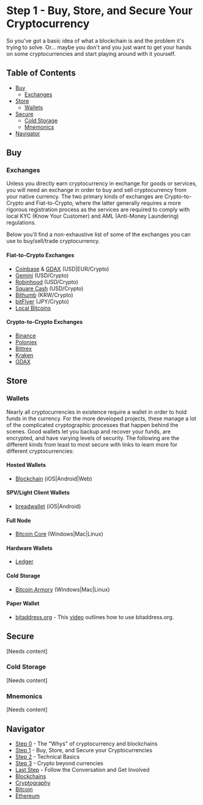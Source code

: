 # Step 1 - Buy, Store, and Secure Your Cryptocurrency

So you've got a basic idea of what a blockchain is and the problem it's trying to solve. Or... maybe you don't and you just want to get your hands on some cryptocurrencies and start playing around with it yourself.

## Table of Contents
- [Buy](#buy)
  - [Exchanges](#exchanges)
- [Store](#store)
  - [Wallets](#wallets)
- [Secure](#secure)
  - [Cold Storage](#cold-storage)
  - [Mnemonics](#mnemonics)
- [Navigator](#Navigator)

## Buy
### Exchanges
Unless you directly earn cryptocurrency in exchange for goods or services, you will need an exchange in order to buy and sell cryptocurrency from your native currency. The two primary kinds of exchanges are Crypto-to-Crypto and Fiat-to-Crypto, where the latter generally requires a more rigorous registration process as the services are required to comply with local KYC (Know Your Customer) and AML (Anti-Money Laundering) regulations.

Below you'll find a non-exhaustive list of some of the exchanges you can use to buy/sell/trade cryptocurrency.

#### Fiat-to-Crypto Exchanges
- [Coinbase](https://www.coinbase.com/) & [GDAX](https://www.gdax.com/) (USD|EUR/Crypto)
- [Gemini](https://gemini.com/) (USD/Crypto)
- [Robinhood](https://crypto.robinhood.com/) (USD/Crypto)
- [Square Cash](https://cash.me/) (USD/Crypto)
- [Bithumb](https://www.bithumb.com/) (KRW/Crypto)
- [bitFlyer](https://bitflyer.jp/) (JPY/Crypto)
- [Local Bitcoins](https://localbitcoins.com/) 

#### Crypto-to-Crypto Exchanges
- [Binance](https://www.binance.com/)
- [Poloniex](https://poloniex.com/)
- [Bittrex](https://bittrex.com/)
- [Kraken](https://www.kraken.com/)
- [GDAX](https://www.gdax.com/)

## Store
### Wallets
Nearly all cryptocurrencies in existence require a wallet in order to hold funds in the currency. For the more developed projects, these manage a lot of the complicated cryptographic processes that happen behind the scenes. Good wallets let you backup and recover your funds, are encrypted, and have varying levels of security. The following are the different kinds from least to most secure with links to learn more for different cryptocurrencies:

#### Hosted Wallets
* [Blockchain](https://blockchain.info/wallet) (iOS|Android|Web)

#### SPV/Light Client Wallets
- [breadwallet](https://breadapp.com/) (iOS|Android)

#### Full Node
- [Bitcoin Core](https://bitcoin.org/en/download) (Windows|Mac|Linux)

#### Hardware Wallets
- [Ledger](https://www.ledgerwallet.com/)

#### Cold Storage
- [Bitcoin Armory](https://btcarmory.com/) (Windows|Mac|Linux)

#### Paper Wallet
- [bitaddress.org](https://bitaddress.org) - This [video](https://www.youtube.com/watch?v=VTsHeiBhPIM) outlines how to use bitaddress.org.

## Secure
[Needs content]

### Cold Storage
[Needs content]

### Mnemonics
[Needs content]


## Navigator
- [Step 0](./step0.md) - The "Whys" of cryptocurrency and blockchains
- [Step 1](./step1.md) - Buy, Store, and Secure your Cryptocurrencies
- [Step 2](./step2.md) - Technical Basics
- [Step 3](./step3.md) - Crypto beyond currencies
- [Last Step](./last-step.md) - Follow the Conversation and Get Involved
- [Blockchains](./blockchains/blockchains.md)
- [Cryptography](./cryptography/introduction.md)
- [Bitcoin](./bitcoin/bitcoin.md)
- [Ethereum](./ethereum/ethereum.md)
